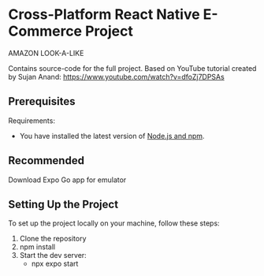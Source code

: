 # Cross-Platform React Native E-Commerce Project

AMAZON LOOK-A-LIKE

Contains source-code for the full project. Based on YouTube tutorial created by Sujan Anand: https://www.youtube.com/watch?v=dfoZj7DPSAs

## Prerequisites

Requirements:
- You have installed the latest version of [Node.js and npm](https://nodejs.org/).

## Recommended

Download Expo Go app for emulator

## Setting Up the Project

To set up the project locally on your machine, follow these steps:

1. Clone the repository
2. npm install
3. Start the dev server:
    - npx expo start
